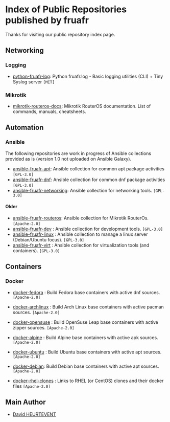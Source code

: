 # Index of Public Repositories published by fruafr

Thanks for visiting our public repository index page.

## Networking

### Logging
- [python-fruafr-log](https://github.com/fruafr/python-fruafr-log): Python fruafr.log - Basic logging utilities (CLI) + Tiny Syslog server `[MIT]`

### Mikrotik
- [mikrotik-routeros-docs](https://github.com/fruafr/mikrotik-routeros-docs): Mikrotik RouterOS documentation. List of commands, manuals, cheatsheets.

## Automation
### Ansible 
The following repositories are work in progress of Ansible collections provided as is (version 1.0 not uploaded on Ansible Galaxy).
- [ansible-fruafr-apt](https://github.com/fruafr/ansible-fruafr-apt): Ansible collection for common apt package activities `[GPL-3.0]`
- [ansible-fruafr-dnf](https://github.com/fruafr/ansible-fruafr-dnf): Ansible collection for common dnf package activities `[GPL-3.0]`
- [ansible-fruafr-networking](https://github.com/fruafr/ansible-fruafr-networking): Ansible collection for networking tools. `[GPL-3.0]`

#### Older
- [ansible-fruafr-routeros](https://github.com/fruafr/ansible-fruafr-routeros): Ansible collection for Mikrotik RouterOs.`[Apache-2.0]`
- [ansible-fruafr-dev](https://github.com/fruafr/ansible-fruafr-dev) : Ansible collection for development tools. `[GPL-3.0]`
- [ansible-fruafr-linux](https://github.com/fruafr/ansible-fruafr-linux) : Ansible collection to manage a linux server (Debian/Ubuntu focus). `[GPL-3.0]` 
- [ansible-fruafr-virt](https://github.com/fruafr/ansible-fruafr-virt) : Ansible collection for virtualization tools (and containers).  `[GPL-3.0]`

## Containers
### Docker
- [docker-fedora](https://github.com/fruafr/docker-fedora) : Build Fedora base containers with active dnf sources. `[Apache-2.0]`
- [docker-archlinux](https://github.com/fruafr/docker-archlinux) : Build Arch Linux base containers with active pacman sources. `[Apache-2.0]`
- [docker-opensuse](https://github.com/fruafr/docker-opensuse) : Build OpenSuse Leap base containers with active zipper sources. `[Apache-2.0]`
- [docker-alpine](https://github.com/fruafr/docker-alpine) : Build Alpine base containers with active apk sources. `[Apache-2.0]`
- [docker-ubuntu](https://github.com/fruafr/docker-ubuntu) : Build Ubuntu base containers with active apt sources.  `[Apache-2.0]`
- [docker-debian](https://github.com/fruafr/docker-debian): Build Debian base containers with active apt sources.  `[Apache-2.0]`

- [docker-rhel-clones](docker-rhel-clones) : Links to RHEL (or CentOS) clones and their docker files `[Apache-2.0]`

## Main Author
- [David HEURTEVENT](https://github.com/dheurtev)
